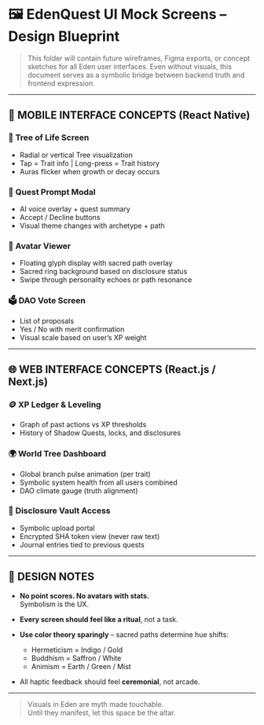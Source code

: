 # 🖼️ EdenQuest UI Mock Screens – Design Blueprint

> This folder will contain future wireframes, Figma exports, or concept sketches for all Eden user interfaces. Even without visuals, this document serves as a symbolic bridge between backend truth and frontend expression.

---

## 📱 MOBILE INTERFACE CONCEPTS (React Native)

### 🌳 Tree of Life Screen
- Radial or vertical Tree visualization
- Tap = Trait info | Long-press = Trait history
- Auras flicker when growth or decay occurs

### 🧙 Quest Prompt Modal
- AI voice overlay + quest summary
- Accept / Decline buttons
- Visual theme changes with archetype + path

### 💠 Avatar Viewer
- Floating glyph display with sacred path overlay
- Sacred ring background based on disclosure status
- Swipe through personality echoes or path resonance

### 🗳️ DAO Vote Screen
- List of proposals
- Yes / No with merit confirmation
- Visual scale based on user’s XP weight

---

## 🌐 WEB INTERFACE CONCEPTS (React.js / Next.js)

### 🪙 XP Ledger & Leveling
- Graph of past actions vs XP thresholds
- History of Shadow Quests, locks, and disclosures

### 🌍 World Tree Dashboard
- Global branch pulse animation (per trait)
- Symbolic system health from all users combined
- DAO climate gauge (truth alignment)

### 🔐 Disclosure Vault Access
- Symbolic upload portal
- Encrypted SHA token view (never raw text)
- Journal entries tied to previous quests

---

## 🧪 DESIGN NOTES

- **No point scores. No avatars with stats.**  
  Symbolism is the UX.

- **Every screen should feel like a ritual**, not a task.

- **Use color theory sparingly** – sacred paths determine hue shifts:
  - Hermeticism = Indigo / Gold
  - Buddhism = Saffron / White
  - Animism = Earth / Green / Mist

- All haptic feedback should feel **ceremonial**, not arcade.

---

> Visuals in Eden are myth made touchable.  
> Until they manifest, let this space be the altar.
